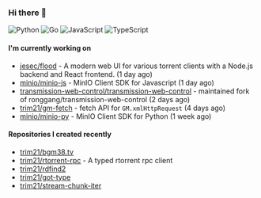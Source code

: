 ### Hi there 👋

![Python](https://img.shields.io/badge/python-3670A0?style=for-the-badge&logo=python&logoColor=ffdd54)
![Go](https://img.shields.io/badge/go-%2300ADD8.svg?style=for-the-badge&logo=go&logoColor=white)
![JavaScript](https://img.shields.io/badge/javascript-%23323330.svg?style=for-the-badge&logo=javascript&logoColor=%23F7DF1E)
![TypeScript](https://img.shields.io/badge/typescript-%23007ACC.svg?style=for-the-badge&logo=typescript&logoColor=white)

#### I'm currently working on

- [jesec/flood](https://github.com/jesec/flood) - A modern web UI for various torrent clients with a Node.js backend and React frontend. (1 day ago)
- [minio/minio-js](https://github.com/minio/minio-js) - MinIO Client SDK for Javascript (1 day ago)
- [transmission-web-control/transmission-web-control](https://github.com/transmission-web-control/transmission-web-control) - maintained fork of ronggang/transmission-web-control (2 days ago)
- [trim21/gm-fetch](https://github.com/trim21/gm-fetch) - fetch API for `GM.xmlHttpRequest` (4 days ago)
- [minio/minio-py](https://github.com/minio/minio-py) - MinIO Client SDK for Python (1 week ago)

#### Repositories I created recently

- [trim21/bgm38.tv](https://github.com/trim21/bgm38.tv)
- [trim21/rtorrent-rpc](https://github.com/trim21/rtorrent-rpc) - A typed rtorrent rpc client
- [trim21/rdfind2](https://github.com/trim21/rdfind2)
- [trim21/got-type](https://github.com/trim21/got-type)
- [trim21/stream-chunk-iter](https://github.com/trim21/stream-chunk-iter)
